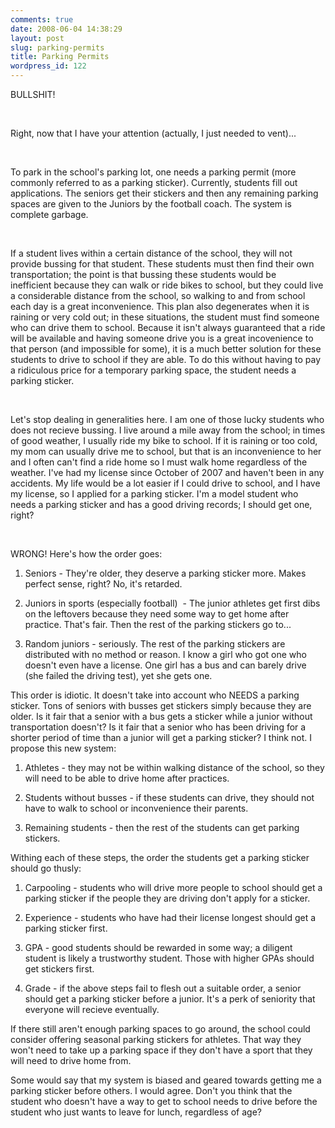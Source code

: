 ```yaml
---
comments: true
date: 2008-06-04 14:38:29
layout: post
slug: parking-permits
title: Parking Permits
wordpress_id: 122
---
```


BULLSHIT!




 




Right, now that I have your attention (actually, I just needed to vent)...




 




To park in the school's parking lot, one needs a parking permit (more commonly referred to as a parking sticker). Currently, students fill out applications. The seniors get their stickers and then any remaining parking spaces are given to the Juniors by the football coach. The system is complete garbage. 




 




If a student lives within a certain distance of the school, they will not provide bussing for that student. These students must then find their own transportation; the point is that bussing these students would be inefficient because they can walk or ride bikes to school, but they could live a considerable distance from the school, so walking to and from school each day is a great inconvenience. This plan also degenerates when it is raining or very cold out; in these situations, the student must find someone who can drive them to school. Because it isn't always guaranteed that a ride will be available and having someone drive you is a great incovenience to that person (and impossible for some), it is a much better solution for these students to drive to school if they are able. To do this without having to pay a ridiculous price for a temporary parking space, the student needs a parking sticker.




 




Let's stop dealing in generalities here. I am one of those lucky students who does not recieve bussing. I live around a mile away from the school; in times of good weather, I usually ride my bike to school. If it is raining or too cold, my mom can usually drive me to school, but that is an inconvenience to her and I often can't find a ride home so I must walk home regardless of the weather. I've had my license since October of 2007 and haven't been in any accidents. My life would be a lot easier if I could drive to school, and I have my license, so I applied for a parking sticker. I'm a model student who needs a parking sticker and has a good driving records; I should get one, right?




 




WRONG! Here's how the order goes:






  1. Seniors - They're older, they deserve a parking sticker more. Makes perfect sense, right? No, it's retarded. 

  2. Juniors in sports (especially football)  - The junior athletes get first dibs on the leftovers because they need some way to get home after practice. That's fair. Then the rest of the parking stickers go to... 

  3. Random juniors - seriously. The rest of the parking stickers are distributed with no method or reason. I know a girl who got one who doesn't even have a license. One girl has a bus and can barely drive (she failed the driving test), yet she gets one.


This order is idiotic. It doesn't take into account who NEEDS a parking sticker. Tons of seniors with busses get stickers simply because they are older. Is it fair that a senior with a bus gets a sticker while a junior without transportation doesn't? Is it fair that a senior who has been driving for a shorter period of time than a junior will get a parking sticker? I think not. I propose this new system: 




  1. Athletes - they may not be within walking distance of the school, so they will need to be able to drive home after practices. 

  2. Students without busses - if these students can drive, they should not have to walk to school or inconvenience their parents. 

  3. Remaining students - then the rest of the students can get parking stickers.



Withing each of these steps, the order the students get a parking sticker should go thusly: 




  1. Carpooling - students who will drive more people to school should get a parking sticker if the people they are driving don't apply for a sticker. 

  2. Experience - students who have had their license longest should get a parking sticker first.  

  3. GPA - good students should be rewarded in some way; a diligent student is likely a trustworthy student. Those with higher GPAs should get stickers first. 

  4. Grade - if the above steps fail to flesh out a suitable order, a senior should get a parking sticker before a junior. It's a perk of seniority that everyone will recieve eventually.



If there still aren't enough parking spaces to go around, the school could consider offering seasonal parking stickers for athletes. That way they won't need to take up a parking space if they don't have a sport that they will need to drive home from. 


Some would say that my system is biased and geared towards getting me a parking sticker before others. I would agree. Don't you think that the student who doesn't have a way to get to school needs to drive before the student who just wants to leave for lunch, regardless of age?
